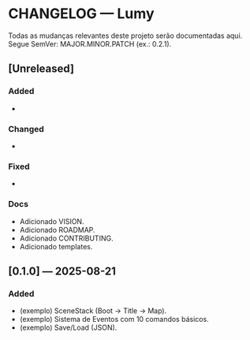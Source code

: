 # CHANGELOG — Lumy

Todas as mudanças relevantes deste projeto serão documentadas aqui.
Segue SemVer: MAJOR.MINOR.PATCH (ex.: 0.2.1).

## [Unreleased]
### Added
- 
### Changed
- 
### Fixed
- 
### Docs
- Adicionado VISION.
- Adicionado ROADMAP.
- Adicionado CONTRIBUTING.
- Adicionado templates.



## [0.1.0] — 2025-08-21
### Added
- (exemplo) SceneStack (Boot → Title → Map).
- (exemplo) Sistema de Eventos com 10 comandos básicos.
- (exemplo) Save/Load (JSON).
